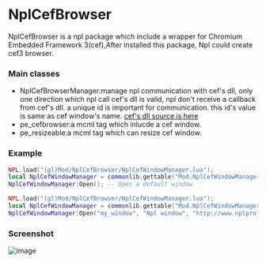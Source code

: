# NplCefBrowser
NplCefBrowser is a npl package which include a wrapper for Chromium Embedded Framework 3(cef),After installed this package, Npl could create cef3 browser.
### Main classes
- NplCefBrowserManager:manage npl communication with cef's dll, only one direction which npl call cef's dll is valid,
					   npl don't receive a callback from cef's dll. a unique id is important for communication. this id's value is same as cef window's name.
					   [cef's dll source is here](https://github.com/tatfook/NplCefBrowserDev)
- pe_cefbrowser:a mcml tag which inlucde a cef window.
- pe_resizeable:a mcml tag which can resize cef window.
### Example
```lua
NPL.load("(gl)Mod/NplCefBrowser/NplCefWindowManager.lua");
local NplCefWindowManager = commonlib.gettable("Mod.NplCefWindowManager");
NplCefWindowManager:Open(); -- Open a default window
```
```lua
NPL.load("(gl)Mod/NplCefBrowser/NplCefWindowManager.lua");
local NplCefWindowManager = commonlib.gettable("Mod.NplCefWindowManager");
NplCefWindowManager:Open("my_window", "Npl window", "http://www.nplproject.com/", "_lt", 100, 100, 800, 560); -- Open a new window
```
### Screenshot
![image](https://cloud.githubusercontent.com/assets/5885941/21758468/168ddc44-d677-11e6-865f-412783282bae.png)

